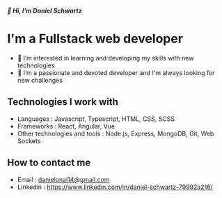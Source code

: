  ***👋 Hi, I’m Daniel Schwartz***

# I'm a Fullstack web developer

- 👀 I’m interested in learning and developing my skills with new technologies
- 🥊 I’m a passionate and devoted developer and I'm always looking for new challenges

## Technologies I work with
- Languages : Javascript, Typescript, HTML, CSS, SCSS
- Frameworks : React, Angular, Vue
- Other technologies and tools : Node.js, Express, MongoDB, Git, Web Sockets


## How to contact me

- Email : danielonai14@gmail.com
 - Linkedin : https://www.linkedin.com/in/daniel-schwartz-79992a216/
<!---
danielonai/danielonai is a ✨ special ✨ repository because its `README.md` (this file) appears on your GitHub profile.
You can click the Preview link to take a look at your changes.
--->
